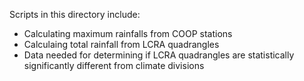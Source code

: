 Scripts in this directory include:
- Calculating maximum rainfalls from COOP stations
- Calculaing total rainfall from LCRA quadrangles
- Data needed for determining if LCRA quadrangles are statistically significantly different from climate divisions
